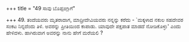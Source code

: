 +++
title = "49 ಸಾವು ಬೊಪ್ಪಙ್ಗಾಗೆ"

+++
49. ತಂದೆಯವರು ಮೃತರಾದಾಗ, ಮಾದ್ರೀದೇವಿಯವರು ನನ್ನನ್ನು ಕರೆದು - `ಮಕ್ಕಳಾದ ನಕುಲ ಸಹದೇವರ ಸಂಕಟ ನಿನ್ನದೆಂದು ತಿಳಿ. ಅವರನ್ನು ಪ್ರೀತಿಯಿಂದ ಕಾಪಾಡು. ಯಾವುದೇ ಪಕ್ಷಪಾತ ಮಾಡದೆ ನೋಡಿಕೊಳ್ಳು' ಎಂದು ಹೇಳಿದಳು. ಹಾಗಿರುವಾಗ ಅವರನ್ನು ನಾನು ಹೇಗೆ ಮರೆಯಲಿ ?